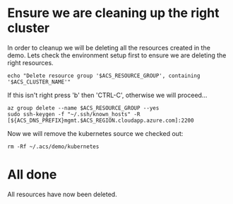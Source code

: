 # Ensure we are cleaning up the right cluster

In order to cleanup we will be deleting all the resources created in
the demo. Lets check the environment setup first to ensure we are
deleting the right resources.

```
echo "Delete resource group '$ACS_RESOURCE_GROUP', containing '$ACS_CLUSTER_NAME'"
```

If this isn't right press 'b' then 'CTRL-C', otherwise we will proceed...

```
az group delete --name $ACS_RESOURCE_GROUP --yes
sudo ssh-keygen -f "~/.ssh/known_hosts" -R [${ACS_DNS_PREFIX}mgmt.$ACS_REGION.cloudapp.azure.com]:2200
```

Now we will remove the kubernetes source we checked out:

```
rm -Rf ~/.acs/demo/kubernetes
```

# All done

All resources have now been deleted.


